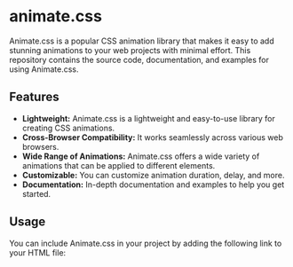 # animate.css

Animate.css is a popular CSS animation library that makes it easy to add stunning animations to your web projects with minimal effort. This repository contains the source code, documentation, and examples for using Animate.css.

## Features

- **Lightweight:** Animate.css is a lightweight and easy-to-use library for creating CSS animations.
- **Cross-Browser Compatibility:** It works seamlessly across various web browsers.
- **Wide Range of Animations:** Animate.css offers a wide variety of animations that can be applied to different elements.
- **Customizable:** You can customize animation duration, delay, and more.
- **Documentation:** In-depth documentation and examples to help you get started.

## Usage

You can include Animate.css in your project by adding the following link to your HTML file:

